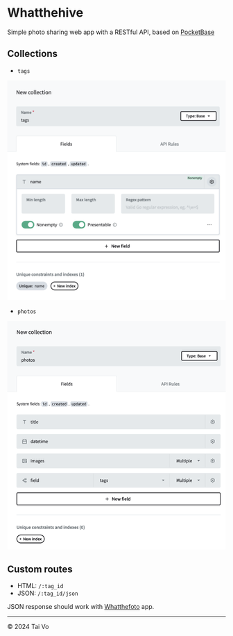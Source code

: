 Whatthehive
===========

Simple photo sharing web app with a RESTful API, based on [PocketBase][0]

## Collections

- `tags`

![tags.png](img/tags.png)

- `photos`

![photos.png](img/photos.png)


## Custom routes

- HTML: `/:tag_id`
- JSON: `/:tag_id/json`


JSON response should work with [Whatthefoto][1] app.

[0]: https://github.com/pocketbase/pocketbase
[1]: https://github.com/manhtai/whatthefoto

---

&copy; 2024 Tai Vo
